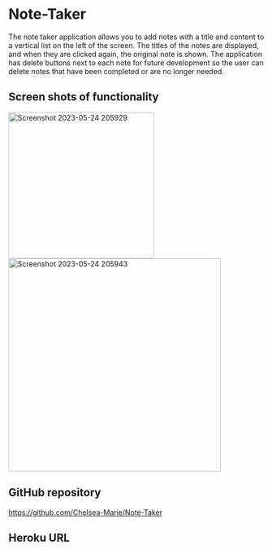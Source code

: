 # Note-Taker

The note taker application allows you to add notes with a title and content to a vertical list on the left of the screen. The titles of the notes are displayed, and when they are clicked again, the original note is shown. The application has delete buttons next to each note for future development so the user can delete notes that have been completed or are no longer needed.

## Screen shots of functionality

<img width="287" alt="Screenshot 2023-05-24 205929" src="https://github.com/Chelsea-Marie/Note-Taker/assets/116038369/3225e540-f358-4b92-b5f6-add7835d7d95">

<br>

<img width="418" alt="Screenshot 2023-05-24 205943" src="https://github.com/Chelsea-Marie/Note-Taker/assets/116038369/8bcb5e08-e858-42a5-b23a-6f413e3dabd9">


## GitHub repository

https://github.com/Chelsea-Marie/Note-Taker

## Heroku URL

